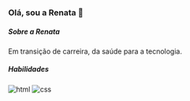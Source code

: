 ### Olá, sou a Renata 👋

##### Sobre a Renata
Em transição de carreira, da saúde para a tecnologia.

##### Habilidades
![html](https://img.shields.io/badge/-HTML-blue)
![css](https://img.shields.io/badge/-CSS-blue)


